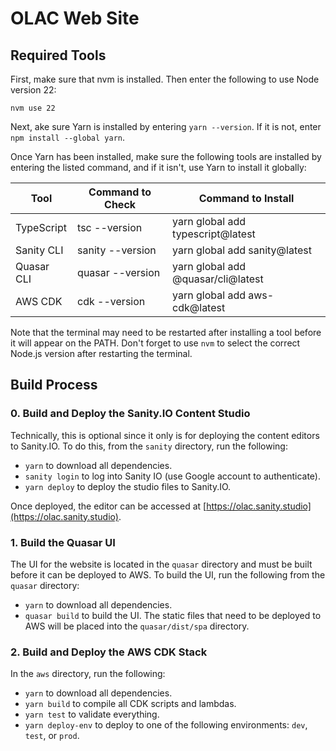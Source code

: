 # OLAC Web Site

## Required Tools

First, make sure that nvm is installed. Then enter the following to use Node version 22:

```nvm use 22```

Next, ake sure Yarn is installed by entering ```yarn --version```. If it is not, enter
```npm install --global yarn```.

Once Yarn has been installed, make sure the following tools are installed by entering the listed command, and
if it isn't, use Yarn to install it globally:

| Tool       | Command to Check | Command to Install                |
|------------|------------------|-----------------------------------|
| TypeScript | tsc --version    | yarn global add typescript@latest |
| Sanity CLI | sanity --version | yarn global add sanity@latest |
| Quasar CLI | quasar --version | yarn global add @quasar/cli@latest |
| AWS CDK | cdk --version | yarn global add aws-cdk@latest |

Note that the terminal may need to be restarted after installing a tool before it will appear on the PATH. Don't
forget to use ```nvm``` to select the correct Node.js version after restarting the terminal.

## Build Process

### 0. Build and Deploy the Sanity.IO Content Studio

Technically, this is optional since it only is for deploying the content editors to Sanity.IO. To do this, from the
```sanity``` directory, run the following:

* ```yarn``` to download all dependencies.
* ```sanity login``` to log into Sanity IO (use Google account to authenticate).
* ```yarn deploy``` to deploy the studio files to Sanity.IO.

Once deployed, the editor can be accessed at [https://olac.sanity.studio](https://olac.sanity.studio).

### 1. Build the Quasar UI

The UI for the website is located in the ```quasar``` directory and must be built before it can be deployed to AWS.
To build the UI, run the following from the ```quasar``` directory:

* ```yarn``` to download all dependencies.
* ```quasar build``` to build the UI. The static files that need to be deployed to AWS will be placed into the
  ```quasar/dist/spa``` directory.

### 2. Build and Deploy the AWS CDK Stack

In the ```aws``` directory, run the following:

* ```yarn``` to download all dependencies.
* ```yarn build``` to compile all CDK scripts and lambdas.
* ```yarn test``` to validate everything.
* ```yarn deploy-env``` to deploy to one of the following environments: ```dev```, ```test```, or ```prod```.

